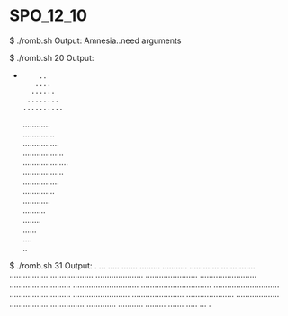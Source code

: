 # SPO_12_10
$ ./romb.sh
Output:
Amnesia..need arguments

$ ./romb.sh 20
Output:
*         ..  
         ....  
        ......  
       ........  
      ..........  
     ............  
    ..............  
   ................  
  ..................  
 ....................  
  ..................  
   ................  
    ..............  
     ............  
      ..........  
       ........  
        ......  
         ....  
          ..  

$ ./romb.sh 31
Output:
               .
              ...
             .....
            .......
           .........
          ...........
         .............
        ...............
       .................
      ...................
     .....................
    .......................
   .........................
  ...........................
 .............................
...............................
 .............................
  ...........................
   .........................
    .......................
     .....................
      ...................
       .................
        ...............
         .............
          ...........
           .........
            .......
             .....
              ...
               .
